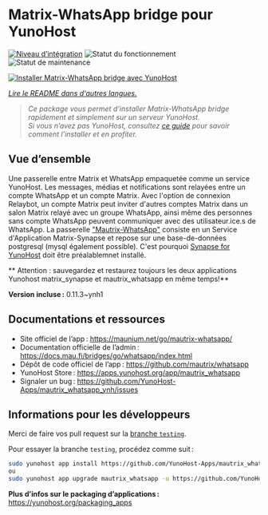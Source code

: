 <!--
Nota bene : ce README est automatiquement généré par <https://github.com/YunoHost/apps/tree/master/tools/readme_generator>
Il NE doit PAS être modifié à la main.
-->

# Matrix-WhatsApp bridge pour YunoHost

[![Niveau d’intégration](https://apps.yunohost.org/badge/integration/mautrix_whatsapp)](https://ci-apps.yunohost.org/ci/apps/mautrix_whatsapp/)
![Statut du fonctionnement](https://apps.yunohost.org/badge/state/mautrix_whatsapp)
![Statut de maintenance](https://apps.yunohost.org/badge/maintained/mautrix_whatsapp)

[![Installer Matrix-WhatsApp bridge avec YunoHost](https://install-app.yunohost.org/install-with-yunohost.svg)](https://install-app.yunohost.org/?app=mautrix_whatsapp)

*[Lire le README dans d'autres langues.](./ALL_README.md)*

> *Ce package vous permet d’installer Matrix-WhatsApp bridge rapidement et simplement sur un serveur YunoHost.*  
> *Si vous n’avez pas YunoHost, consultez [ce guide](https://yunohost.org/install) pour savoir comment l’installer et en profiter.*

## Vue d’ensemble

Une passerelle entre Matrix et WhatsApp empaquetée comme un service YunoHost.
Les messages, médias et notifications sont relayées entre un compte WhatsApp et un compte Matrix.
Avec l'option de connexion Relaybot, un compte Matrix peut inviter d'autres comptes Matrix dans un salon Matrix relayé avec un groupe WhatsApp, ainsi même des personnes sans compte WhatsApp peuvent communiquer avec des utilisateur.ice.s de WhatsApp.
La passerelle ["Mautrix-WhatsApp"](https://docs.mau.fi/bridges/go/whatsapp/index.html) consiste en un Service d'Application Matrix-Synapse et repose sur une base-de-données postgresql (mysql également possible).
C'est pourquoi [Synapse for YunoHost](https://github.com/YunoHost-Apps/synapse_ynh) doit être préalablemnet installé.

** Attention : sauvegardez et restaurez toujours les deux applications Yunohost matrix_synapse et mautrix_whatsapp en même temps!**


**Version incluse :** 0.11.3~ynh1
## Documentations et ressources

- Site officiel de l’app : <https://maunium.net/go/mautrix-whatsapp/>
- Documentation officielle de l’admin : <https://docs.mau.fi/bridges/go/whatsapp/index.html>
- Dépôt de code officiel de l’app : <https://github.com/mautrix/whatsapp>
- YunoHost Store : <https://apps.yunohost.org/app/mautrix_whatsapp>
- Signaler un bug : <https://github.com/YunoHost-Apps/mautrix_whatsapp_ynh/issues>

## Informations pour les développeurs

Merci de faire vos pull request sur la [branche `testing`](https://github.com/YunoHost-Apps/mautrix_whatsapp_ynh/tree/testing).

Pour essayer la branche `testing`, procédez comme suit :

```bash
sudo yunohost app install https://github.com/YunoHost-Apps/mautrix_whatsapp_ynh/tree/testing --debug
ou
sudo yunohost app upgrade mautrix_whatsapp -u https://github.com/YunoHost-Apps/mautrix_whatsapp_ynh/tree/testing --debug
```

**Plus d’infos sur le packaging d’applications :** <https://yunohost.org/packaging_apps>
